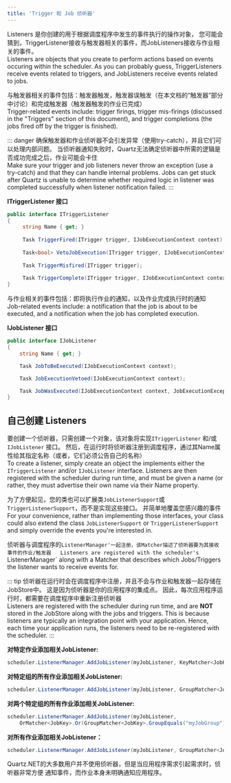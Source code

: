 ```yaml
---
title: 'Trigger 和 Job 侦听器'
---
```


Listeners 是你创建的用于根据调度程序中发生的事件执行的操作对象，
您可能会猜到，TriggerListener接收与触发器相关的事件，而JobListeners接收与作业相关的事件。  
Listeners are objects that you create to perform actions based on events occuring within the scheduler.
As you can probably guess, TriggerListeners receive events related to triggers, and JobListeners receive events related to jobs.

与触发器相关的事件包括：触发器触发，触发器误触发（在本文档的“触发器”部分中讨论）和完成触发器（触发器触发的作业已完成）  
Trigger-related events include: trigger firings, trigger mis-firings (discussed in the "Triggers" section of this document),
and trigger completions (the jobs fired off by the trigger is finished).

::: danger
确保触发器和作业侦听器不会引发异常（使用try-catch），并且它们可以处理内部问题。
当侦听器通知失败时，Quartz无法确定侦听器中所需的逻辑是否成功完成之后，作业可能会卡住  
Make sure your trigger and job listeners never throw an exception (use a try-catch) and that they can handle internal problems.
Jobs can get stuck after Quartz is unable to determine whether required logic in listener was completed successfully when listener notification failed.
:::

__ITriggerListener 接口__

```csharp
public interface ITriggerListener
{
	 string Name { get; }
	 
	 Task TriggerFired(ITrigger trigger, IJobExecutionContext context);
	 
	 Task<bool> VetoJobExecution(ITrigger trigger, IJobExecutionContext context);
	 
	 Task TriggerMisfired(ITrigger trigger);
	 
	 Task TriggerComplete(ITrigger trigger, IJobExecutionContext context, int triggerInstructionCode);
}
```
与作业相关的事件包括：即将执行作业的通知，以及作业完成执行时的通知  
Job-related events include: a notification that the job is about to be executed, and a notification when the job has completed execution.

__IJobListener 接口__

```csharp
public interface IJobListener
{
	string Name { get; }

	Task JobToBeExecuted(IJobExecutionContext context);

	Task JobExecutionVetoed(IJobExecutionContext context);

	Task JobWasExecuted(IJobExecutionContext context, JobExecutionException jobException);
} 
```

## 自己创建 Listeners

要创建一个侦听器，只需创建一个对象，该对象将实现`ITriggerListener` 和/或  `IJobListener` 接口。
然后，在运行时将侦听器注册到调度程序，通过其Name属性给其指定名称（或者，它们必须公告自己的名称）  
To create a listener, simply create an object the implements either the `ITriggerListener` and/or `IJobListener` interface. 
Listeners are then registered with the scheduler during run time, and must be given a name (or rather, they must advertise their own 
name via their Name property. 

为了方便起见，您的类也可以扩展类`JobListenerSupport`或`TriggerListenerSupport`，而不是实现这些接口。
并简单地覆盖您感兴趣的事件  
For your convenience, rather than implementing those interfaces, your class could also extend the class `JobListenerSupport` or `TriggerListenerSupport`
and simply override the events you're interested in.

侦听器与调度程序的`ListenerManager'一起注册，该Matcher描述了侦听器要为其接收事件的作业/触发器  
Listeners are registered with the scheduler's `ListenerManager` along with a Matcher that describes which Jobs/Triggers the listener wants to receive events for.

::: tip
侦听器在运行时会在调度程序中注册，并且不会与作业和触发器一起存储在JobStore中。
这是因为侦听器是你的应用程序的集成点。
因此，每次应用程序运行时，都需要在调度程序中重新注册侦听器  
Listeners are registered with the scheduler during run time, and are **NOT** stored in the JobStore along with the jobs and triggers. 
This is because listeners are typically an integration point with your application. 
Hence, each time your application runs, the listeners need to be re-registered with the scheduler.
:::


**对特定作业添加相关JobListener:**

```csharp
scheduler.ListenerManager.AddJobListener(myJobListener, KeyMatcher<JobKey>.KeyEquals(new JobKey("myJobName", "myJobGroup")));
```

**对特定组的所有作业添加相关JobListener:**

```csharp
scheduler.ListenerManager.AddJobListener(myJobListener, GroupMatcher<JobKey>.GroupEquals("myJobGroup"));
```

**对两个特定组的所有作业添加相关JobListener:**

```csharp
scheduler.ListenerManager.AddJobListener(myJobListener,
	OrMatcher<JobKey>.Or(GroupMatcher<JobKey>.GroupEquals("myJobGroup"), GroupMatcher<JobKey>.GroupEquals("yourGroup")));
```


**对所有作业添加相关JobListener：**

```csharp
scheduler.ListenerManager.AddJobListener(myJobListener, GroupMatcher<JobKey>.AnyGroup());
```

Quartz.NET的大多数用户并不使用侦听器，但是当应用程序需求引起需求时，侦听器非常方便
通知事件，而作业本身未明确通知应用程序。
